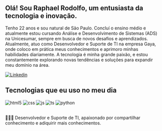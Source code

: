 ## Olá! Sou Raphael Rodolfo, um entusiasta da tecnologia e inovação.
Tenho 22 anos e sou natural de São Paulo. Concluí o ensino médio e atualmente estou cursando Análise e Desenvolvimento de Sistemas (ADS) na Unicesumar, sempre em busca de novos desafios e aprendizados.
Atualmente, atuo como Desenvolvedor e Suporte de TI na empresa Gaya, onde coloco em prática meus conhecimentos e aprimoro minhas habilidades diariamente. A tecnologia é minha grande paixão, e estou constantemente explorando novas tendências e soluções para expandir meu domínio na área.

[![Linkedin](https://img.shields.io/badge/LinkedIn-0077B5?style=for-the-badge&logo=linkedin&logoColor=white)](https://www.linkedin.com/in/raphael-rodolfo-687463225/)


## Tecnologias que eu uso no meu dia

<div style="display: inline_block">
  <img align="center" alt="html5" src="https://img.shields.io/badge/HTML5-E34F26?style=for-the-badge&logo=html5&logoColor=white" />
  <img align="center" alt="css" src="https://img.shields.io/badge/CSS3-1572B6?style=for-the-badge&logo=css3&logoColor=white" />
  <img align="center" alt="js" src="https://img.shields.io/badge/JavaScript-F7DF1E?style=for-the-badge&logo=javascript&logoColor=black" />
  <img align="center" alt="ts" src="https://img.shields.io/badge/MySQL-00000F?style=for-the-badge&logo=mysql&logoColor=white" />
  <img align='center' alt='python' src='https://img.shields.io/badge/Python-3776AB?style=for-the-badge&logo=python&logoColor=white' /> 
</div><br/>

👨🏿‍💻 Desenvolvedor e Suporte de TI, apaixonado por compartilhar conhecimento e adiquirir mais conhecimentos.


  

